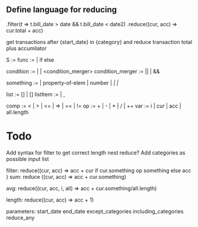 ## Define language for reducing

.filter(t => t.bill_date > date && t.bill_date < date2)
.reduce((cur, acc) => cur.total + acc)

get transactions after {start_date} in {category} and reduce transaction total plus accumilator


S := <func>
func := <something> | <something> if <condition> else <something>

condition := <something> | <something> <comp> <something> | <condition> <condition_merger> <condition>
condition_merger := || | &&

something := <list> | property-of-elem | number | <var> | <something> <op> <something> | <func>

list := [] | [<listItem>]
listItem := <something> | <something>, <something>

comp := < | > | <= | => | == | !=
op := + | - | * | / | ++
var := i | cur | acc | all.length

# Todo
Add syntax for filter to get correct length
nest reduce? 
Add categories as possible input list


filter:
reduce((cur, acc) => 
    acc + cur if cur.something op something else acc
)
sum: 
reduce ((cur, acc) => acc + cur.something)

avg:
reduce((cur, acc, i, all) => acc + cur.something/all.length)

length: 
reduce((cur, acc) => acc + 1)




parameters: 
    start_date
    end_date
    except_categories
    including_categories
    reduce_any
    

